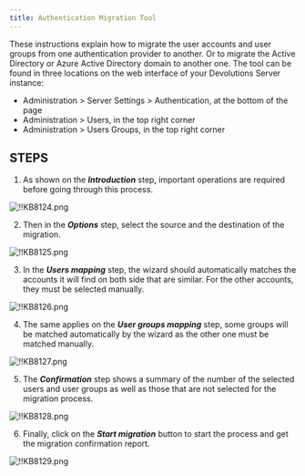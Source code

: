 ```yaml
---
title: Authentication Migration Tool 
---
```

These instructions explain how to migrate the user accounts and user groups from one authentication provider to another. Or to migrate the Active Directory or Azure Active Directory domain to another one. The tool can be found in three locations on the web interface of your Devolutions Server instance:
* Administration > Server Settings > Authentication, at the bottom of the page
* Administration > Users, in the top right corner
* Administration > Users Groups, in the top right corner

## STEPS 

1. As shown on the ***Introduction*** step, important operations are required before going through this process. 

![!!KB8124.png](/img/en/kb/KB8124.png)

2. Then in the ***Options*** step, select the source and the destination of the migration. 
 
![!!KB8125.png](/img/en/kb/KB8125.png) 
 
3. In the ***Users mapping*** step, the wizard should automatically matches the accounts it will find on both side that are similar. For the other accounts, they must be selected manually.

![!!KB8126.png](/img/en/kb/KB8126.png) 

4. The same applies on the ***User groups mapping*** step, some groups will be matched automatically by the wizard as the other one must be matched manually.

![!!KB8127.png](/img/en/kb/KB8127.png) 

5. The ***Confirmation*** step shows a summary of the number of the selected users and user groups as well as those that are not selected for the migration process.

![!!KB8128.png](/img/en/kb/KB8128.png) 

6. Finally, click on the ***Start migration*** button to start the process and get the migration confirmation report.

![!!KB8129.png](/img/en/kb/KB8129.png) 
